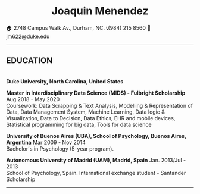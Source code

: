 <center><h1>Joaquin Menendez </h1></center>

<right>:house: 2748 Campus Walk Av., Durham, NC.<right> </center>:telephone_receiver:(984) 215 8560</center>    <left>:email: jm622@duke.edu</left><br>

---
<h2>EDUCATION</h2></br>
<b>Duke University, North Carolina, United States</b><br>

<b>Master in Interdisciplinary Data Science (MIDS) - Fulbright Scholarship</b> <left>Aug 2018 - May 2020</left><br>
Coursework: Data Scrapping & Text Analysis, Modelling & Representation of Data, 
Data Management System, Machine Learning, Data logic & Visualization, Data to Decision, Data Ethics, EHR and mobile devices, Statistical programming for big data, Tools for data science <br>	
		
<b>University of Buenos Aires (UBA), School of Psychology, Buenos Aires, Argentina</b> <left>Mar 2009 - Nov 2014</left><br>
Bachelor´s in Psychology (5-year program).			

<b>Autonomous University of Madrid (UAM), Madrid, Spain</b> <left>Jan. 2013/Jul - 2013</left> <br>
School of Psychology, Spain. International exchange student - Santander Scholarship 

---
